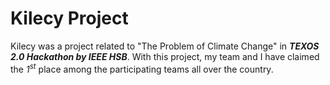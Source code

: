 # Kilecy Project
Kilecy was a project related to "The Problem of Climate Change" in ***TEXOS 2.0 Hackathon by IEEE HSB***. With this project, my team and I have claimed the *1<sup>st</sup>* place among the participating teams all over the country.
